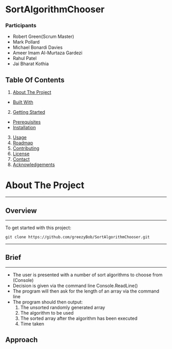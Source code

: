 # SortAlgorithmChooser

### Participants

- Robert Green(Scrum Master)
- Mark Pollard
- Michael Bonardi Davies
- Ameer Imam Al-Murtaza Gardezi
- Rahul Patel
- Jai Bharat Kothia

## Table Of Contents

1. [About The Project](#AboutTheProject)
 - [Built With](#BuiltWith)
2. [Getting Started](#GettingStarted)
 - [Prerequisites](#Prerequisites)
 - [Installation](#Installation)
3. [Usage](#Usage)
4. [Roadmap](#Roadmap)
5. [Contributing](#Installation)
6. [License](#License)
7. [Contact](#Contact)
8. [Acknowledgements](#Acknowledgements)
  
 # About The Project

---
## Overview
---
To get started with this project: 
```
git clone https://github.com/greezyBob/SortAlgorithmChooser.git
```  

---
## Brief
---
* The user is presented with a number of sort algorithms to choose from (Console)
* Decision is given via the command line Console.ReadLine()
* The program will then ask for the length of an array via the command line
* The program should then output:
    1. The unsorted randomly generated array
    2. The algorithm to be used
    3. The sorted array after the algorithm has been executed
    4. Time taken



## Approach
